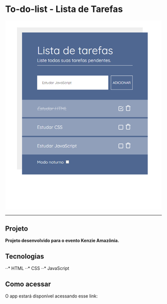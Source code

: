 # To-do-list - Lista de Tarefas 

![Exemplo Projeto](img/lista-de-tarefas.png "Exemplo Projeto")

---

## Projeto

 **Projeto desenvolvido para o evento Kenzie Amazônia.**


## Tecnologias

⋅⋅* HTML
⋅⋅* CSS
⋅⋅* JavaScript

## Como acessar

O app estará disponível acessando esse link: